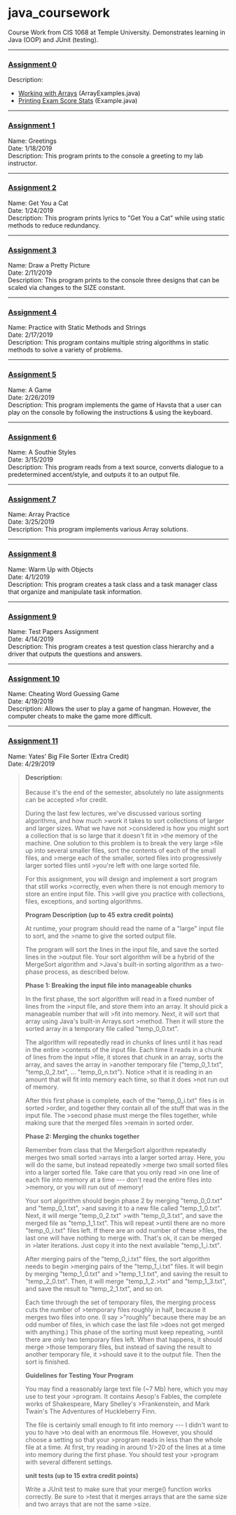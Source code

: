 # java_coursework
Course Work from CIS 1068 at Temple University. Demonstrates learning in Java (OOP) and JUnit (testing).
___

### [Assignment 0](https://github.com/HDell/java_coursework/tree/master/assignment_0/src)
Description: 
- [Working with Arrays](https://github.com/HDell/java_coursework/blob/master/assignment_0/src/ArrayExamples.java) (ArrayExamples.java)
- [Printing Exam Score Stats](https://github.com/HDell/java_coursework/blob/master/assignment_0/src/Example.java) (Example.java)
___

### [Assignment 1](https://github.com/HDell/java_coursework/blob/master/assignment_1/src/Greetings.java) 
Name: Greetings
<br/>Date: 1/18/2019
<br/>Description: This program prints to the console a greeting to my lab instructor.
___

### [Assignment 2](https://github.com/HDell/java_coursework/blob/master/assignment_2/src/Song.java) 
Name: Get You a Cat
<br/>Date: 1/24/2019
<br/>Description: This program prints lyrics to "Get You a Cat" while using static methods to reduce redundancy.
___

### [Assignment 3](https://github.com/HDell/java_coursework/blob/master/assignment_3/src/AsciiArt.java) 
Name: Draw a Pretty Picture
<br/>Date: 2/11/2019
<br/>Description: This program prints to the console three designs that can be scaled via changes to the SIZE constant.
___

### [Assignment 4](https://github.com/HDell/java_coursework/blob/master/assignment_4/src/SomePracticeMethods.java) 
Name: Practice with Static Methods and Strings 
<br/>Date: 2/17/2019
<br/>Description: This program contains multiple string algorithms in static methods to solve a variety of problems.
___

### [Assignment 5](https://github.com/HDell/java_coursework/blob/master/assignment_5/src/assignmentFourGame/Havsta.java) 
Name: A Game
<br/>Date: 2/26/2019
<br/>Description: This program implements the game of Havsta that a user can play on the console by following the instructions & using the keyboard.
___

### [Assignment 6](https://github.com/HDell/java_coursework/blob/master/assignment_6/src/assignmentSix/Southie.java) 
Name: A Southie Styles
<br/>Date: 3/15/2019
<br/>Description: This program reads from a text source, converts dialogue to a predetermined accent/style, and outputs it to an output file.
___

### [Assignment 7](https://github.com/HDell/java_coursework/blob/master/assignment_7/src/assignmentSeven/ArrayPractice.java) 
Name: Array Practice
<br/>Date: 3/25/2019
<br/>Description: This program implements various Array solutions.
___

### [Assignment 8](https://github.com/HDell/java_coursework/blob/master/assignment_8/src/assignmentEight/ToDoListDriver.java) 
Name: Warm Up with Objects
<br/>Date: 4/1/2019
<br/>Description: This program creates a task class and a task manager class that organize and manipulate task information.
___

### [Assignment 9](https://github.com/HDell/java_coursework/blob/master/assignment_9/src/assignment9/Driver.java) 
Name: Test Papers Assignment
<br/>Date: 4/14/2019
<br/>Description: This program creates a test question class hierarchy and a driver that outputs the questions and answers.
___

### [Assignment 10](https://github.com/HDell/java_coursework/blob/master/assignment_10/src/Hangman.java) 
Name: Cheating Word Guessing Game
<br/>Date: 4/19/2019
<br/>Description: Allows the user to play a game of hangman. However, the computer cheats to make the game more difficult.
___

### [Assignment 11](https://github.com/HDell/java_coursework/blob/master/assignment_11/src/FileSorter.java) 
Name: Yates' Big File Sorter (Extra Credit)
<br/>Date: 4/29/2019
>**Description:**<br/><br/>
>Because it's the end of the semester, absolutely no late assignments can be accepted >for credit.
>
>During the last few lectures, we've discussed various sorting algorithms, and how much >work it takes to sort collections of larger and larger sizes. What we have not >considered is how you might sort a collection that is so large that it doesn't fit in >the memory of the machine. One solution to this problem is to break the very large >file up into several smaller files, sort the contents of each of the small files, and >merge each of the smaller, sorted files into progressively larger sorted files until >you're left with one large sorted file.
>
>For this assignment, you will design and implement a sort program that still works >correctly, even when there is not enough memory to store an entire input file. This >will give you practice with collections, files, exceptions, and sorting algorithms.
>
>**Program Description (up to 45 extra credit points)**
>
>At runtime, your program should read the name of a "large" input file to sort, and the >name to give the sorted output file.
>
>The program will sort the lines in the input file, and save the sorted lines in the >output file. Your sort algorithm will be a hybrid of the MergeSort algorithm and >Java's built-in sorting algorithm as a two-phase process, as described below.
>
>**Phase 1: Breaking the input file into manageable chunks**
>
>In the first phase, the sort algorithm will read in a fixed number of lines from the >input file, and store them into an array. It should pick a manageable number that will >fit into memory. Next, it will sort that array using Java's built-in Arrays.sort >method. Then it will store the sorted array in a temporary file called "temp_0_0.txt".
>
>The algorithm will repeatedly read in chunks of lines until it has read in the entire >contents of the input file. Each time it reads in a chunk of lines from the input >file, it stores that chunk in an array, sorts the array, and saves the array in >another temporary file ("temp_0_1.txt", "temp_0_2.txt", ... "temp_0_n.txt"). Notice >that it is reading in an amount that will fit into memory each time, so that it does >not run out of memory.
>
>After this first phase is complete, each of the "temp_0_i.txt" files is in sorted >order, and together they contain all of the stuff that was in the input file. The >second phase must merge the files together, while making sure that the merged files >remain in sorted order.
>
>**Phase 2: Merging the chunks together**
>
>Remember from class that the MergeSort algorithm repeatedly merges two small sorted >arrays into a larger sorted array. Here, you will do the same, but instead repeatedly >merge two small sorted files into a larger sorted file. Take care that you only read >in one line of each file into memory at a time --- don't read the entire files into >memory, or you will run out of memory!
>
>Your sort algorithm should begin phase 2 by merging "temp_0_0.txt" and "temp_0_1.txt", >and saving it to a new file called "temp_1_0.txt". Next, it will merge "temp_0_2.txt" >with "temp_0_3.txt", and save the merged file as "temp_1_1.txt". This will repeat >until there are no more "temp_0_i.txt" files left. If there are an odd number of these >files, the last one will have nothing to merge with. That's ok, it can be merged in >later iterations. Just copy it into the next available "temp_1_i.txt".
>
>After merging pairs of the "temp_0_i.txt" files, the sort algorithm needs to begin >merging pairs of the "temp_1_i.txt" files. It will begin by merging "temp_1_0.txt" and >"temp_1_1.txt", and saving the result to "temp_2_0.txt". Then, it will merge "temp_1_2.>txt" and "temp_1_3.txt", and save the result to "temp_2_1.txt", and so on.
>
>Each time through the set of temporary files, the merging process cuts the number of >temporary files roughly in half, because it merges two files into one. (I say >"roughly" because there may be an odd number of files, in which case the last file >does not get merged with anything.) This phase of the sorting must keep repeating, >until there are only two temporary files left. When that happens, it should merge >those temporary files, but instead of saving the result to another temporary file, it >should save it to the output file. Then the sort is finished.
>
>**Guidelines for Testing Your Program**
>
>You may find a reasonably large text file (~7 Mb) here, which you may use to test your >program. It contains Aesop's Fables, the complete works of Shakespeare, Mary Shelley's >Frankenstein, and Mark Twain's The Adventures of Huckleberry Finn.
>
>The file is certainly small enough to fit into memory --- I didn't want to you to have >to deal with an enormous file. However, you should choose a setting so that your >program reads in less than the whole file at a time. At first, try reading in around 1/>20 of the lines at a time into memory during the first phase. You should test your >program with several different settings.
>
>**unit tests (up to 15 extra credit points)**
>
>Write a JUnit test to make sure that your merge() function works correctly. Be sure to >test that it merges arrays that are the same size and two arrays that are not the same >size.
